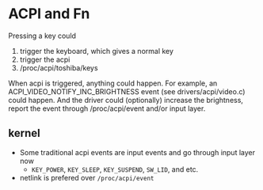 ACPI and Fn
===========

Pressing a key could
1. trigger the keyboard, which gives a normal key
2. trigger the acpi
3. /proc/acpi/toshiba/keys

When acpi is triggered, anything could happen.  For example, an
ACPI_VIDEO_NOTIFY_INC_BRIGHTNESS event (see drivers/acpi/video.c) could happen.
And the driver could (optionally) increase the brightness, report the event
through /proc/acpi/event and/or input layer.

## kernel

* Some traditional acpi events are input events and go through input layer now
  * `KEY_POWER`, `KEY_SLEEP`, `KEY_SUSPEND`, `SW_LID`, and etc.
* netlink is prefered over `/proc/acpi/event`
